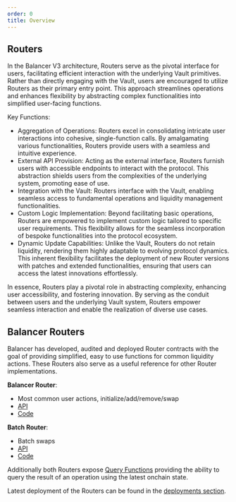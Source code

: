```yaml
---
order: 0
title: Overview
---
```


## Routers

In the Balancer V3 architecture, Routers serve as the pivotal interface for users, facilitating efficient interaction with the underlying Vault primitives. Rather than directly engaging with the Vault, users are encouraged to utilize Routers as their primary entry point. This approach streamlines operations and enhances flexibility by abstracting complex functionalities into simplified user-facing functions.

Key Functions:
* Aggregation of Operations: Routers excel in consolidating intricate user interactions into cohesive, single-function calls. By amalgamating various functionalities, Routers provide users with a seamless and intuitive experience.
* External API Provision: Acting as the external interface, Routers furnish users with accessible endpoints to interact with the protocol. This abstraction shields users from the complexities of the underlying system, promoting ease of use.
* Integration with the Vault: Routers interface with the Vault, enabling seamless access to fundamental operations and liquidity management functionalities.
* Custom Logic Implementation: Beyond facilitating basic operations, Routers are empowered to implement custom logic tailored to specific user requirements. This flexibility allows for the seamless incorporation of bespoke functionalities into the protocol ecosystem.
* Dynamic Update Capabilities: Unlike the Vault, Routers do not retain liquidity, rendering them highly adaptable to evolving protocol dynamics. This inherent flexibility facilitates the deployment of new Router versions with patches and extended functionalities, ensuring that users can access the latest innovations effortlessly.

In essence, Routers play a pivotal role in abstracting complexity, enhancing user accessibility, and fostering innovation. By serving as the conduit between users and the underlying Vault system, Routers empower seamless interaction and enable the realization of diverse use cases.

## Balancer Routers

Balancer has developed, audited and deployed Router contracts with the goal of providing simplified, easy to use functions for common liquidity actions. These Routers also serve as a useful reference for other Router implementations.

**Balancer Router**:
- Most common user actions, initialize/add/remove/swap
- [API](../../developer-reference/contracts/router-api.md)
- [Code](https://github.com/balancer/balancer-v3-monorepo/blob/main/pkg/vault/contracts/Router.sol)

**Batch Router**:
- Batch swaps
- [API](../../developer-reference/contracts/batch-router-api.md)
- [Code](https://github.com/balancer/balancer-v3-monorepo/blob/main/pkg/vault/contracts/BatchRouter.sol)

Additionally both Routers expose [Query Functions](./queries.md) providing the ability to query the result of an operation using the latest onchain state.

Latest deployment of the Routers can be found in the [deployments section](/reference/contracts/).

